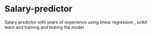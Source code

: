 # Salary-predictor
Salary predictor with years of experience using linear regression , scikit learn and training and testing the model
